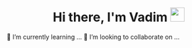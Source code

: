 <h1 align="center">Hi there, I'm Vadim</a> 
<img src="https://github.com/blackcater/blackcater/raw/main/images/Hi.gif" height="32"/></h1>
<!--### Hi there 👋-->

🌱 I’m currently learning ...
👯 I’m looking to collaborate on ...
<!--
**ElJohnSoap/ElJohnSoap** is a ✨ _special_ ✨ repository because its `README.md` (this file) appears on your GitHub profile.

Here are some ideas to get you started:

- 🔭 I’m currently working on ...
- 🌱 I’m currently learning ...
- 👯 I’m looking to collaborate on ...
- 🤔 I’m looking for help with ...
- 💬 Ask me about ...
- 📫 How to reach me: ...
- 😄 Pronouns: ...
- ⚡ Fun fact: ...
-->
